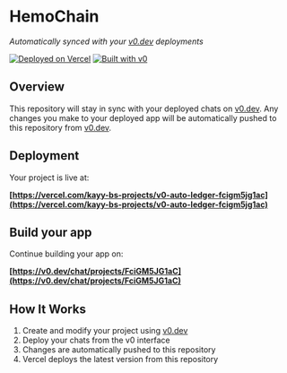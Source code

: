 # HemoChain

*Automatically synced with your [v0.dev](https://v0.dev) deployments*

[![Deployed on Vercel](https://img.shields.io/badge/Deployed%20on-Vercel-black?style=for-the-badge&logo=vercel)](https://vercel.com/kayy-bs-projects/v0-auto-ledger-fcigm5jg1ac)
[![Built with v0](https://img.shields.io/badge/Built%20with-v0.dev-black?style=for-the-badge)](https://v0.dev/chat/projects/FciGM5JG1aC)

## Overview

This repository will stay in sync with your deployed chats on [v0.dev](https://v0.dev).
Any changes you make to your deployed app will be automatically pushed to this repository from [v0.dev](https://v0.dev).

## Deployment

Your project is live at:

**[https://vercel.com/kayy-bs-projects/v0-auto-ledger-fcigm5jg1ac](https://vercel.com/kayy-bs-projects/v0-auto-ledger-fcigm5jg1ac)**

## Build your app

Continue building your app on:

**[https://v0.dev/chat/projects/FciGM5JG1aC](https://v0.dev/chat/projects/FciGM5JG1aC)**

## How It Works

1. Create and modify your project using [v0.dev](https://v0.dev)
2. Deploy your chats from the v0 interface
3. Changes are automatically pushed to this repository
4. Vercel deploys the latest version from this repository
